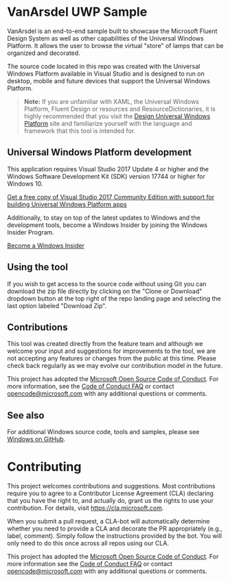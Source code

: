 VanArsdel UWP Sample
===

VanArsdel is an end-to-end sample built to showcase the Microsoft Fluent Design System as well as other capabilities of the Universal Windows Platform. It allows the user to browse the virtual "store" of lamps that can be organized and decorated. 

The source code located in this repo was created with the Universal Windows Platform available in Visual Studio and is designed to run on desktop, mobile and future devices that support the Universal Windows Platform.

> **Note:** If you are unfamiliar with XAML, the Universal Windows Platform, Fluent Design or resources and ResourceDictionaries, it is highly recommended that you visit the [Design Universal Windows Platform](https://developer.microsoft.com/en-us/windows/apps/design) site and familiarize yourself with the language and framework that this tool is intended for.

Universal Windows Platform development
---

This application requires Visual Studio 2017 Update 4 or higher and the Windows Software Development Kit (SDK) version 17744 or higher for Windows 10.

   [Get a free copy of Visual Studio 2017 Community Edition with support for building Universal Windows Platform apps](http://go.microsoft.com/fwlink/p/?LinkID=280676)

Additionally, to stay on top of the latest updates to Windows and the development tools, become a Windows Insider by joining the Windows Insider Program.

   [Become a Windows Insider](https://insider.windows.com/)

Using the tool
---
If you wish to get access to the source code without using Git you can download the zip file directly by clicking on the "Clone or Download" dropdown button at the top right of the repo landing page and selecting the last option labeled "Download Zip".

Contributions
---
This tool was created directly from the feature team and although we welcome your input and suggestions for improvements to the tool, we are not accepting any features or changes from the public at this time. Please check back regularly as we may evolve our contribution model in the future.

This project has adopted the [Microsoft Open Source Code of Conduct](https://opensource.microsoft.com/codeofconduct/). For more information, see the [Code of Conduct FAQ](https://opensource.microsoft.com/codeofconduct/faq/) or contact [opencode@microsoft.com](mailto:opencode@microsoft.com) with any additional questions or comments.

See also
---

For additional Windows source code, tools and samples, please see [Windows on GitHub](http://microsoft.github.io/windows/). 

# Contributing

This project welcomes contributions and suggestions.  Most contributions require you to agree to a
Contributor License Agreement (CLA) declaring that you have the right to, and actually do, grant us
the rights to use your contribution. For details, visit https://cla.microsoft.com.

When you submit a pull request, a CLA-bot will automatically determine whether you need to provide
a CLA and decorate the PR appropriately (e.g., label, comment). Simply follow the instructions
provided by the bot. You will only need to do this once across all repos using our CLA.

This project has adopted the [Microsoft Open Source Code of Conduct](https://opensource.microsoft.com/codeofconduct/).
For more information see the [Code of Conduct FAQ](https://opensource.microsoft.com/codeofconduct/faq/) or
contact [opencode@microsoft.com](mailto:opencode@microsoft.com) with any additional questions or comments.
